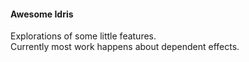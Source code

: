 #### Awesome Idris

Explorations of some little features.  
Currently most work happens about dependent effects.  
